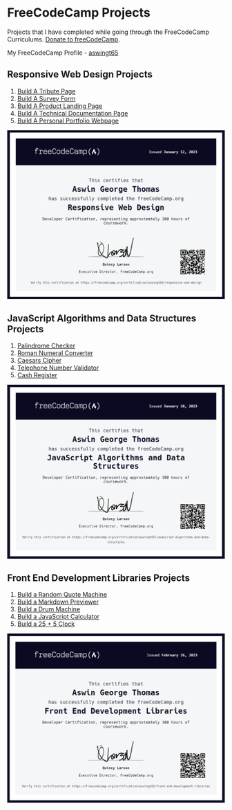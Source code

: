 # FreeCodeCamp Projects
Projects that I have completed while going through the FreeCodeCamp Curriculums.
[Donate to freeCodeCamp](https://donate.freecodecamp.org/).

My FreeCodeCamp Profile - [aswingt65](https://www.freecodecamp.org/aswingt65)


## Responsive Web Design Projects
   1. [Build A Tribute Page](https://github.com/aswingt65/freecodecamp-projects/tree/main/Responsive-Web-Design-Projects/Build%20a%20Tribute%20Page)
   2. [Build A Survey Form](https://github.com/aswingt65/freecodecamp-projects/tree/main/Responsive-Web-Design-Projects/Build%20a%20Survey%20Form)
   3. [Build A Product Landing Page](https://github.com/aswingt65/freecodecamp-projects/tree/main/Responsive-Web-Design-Projects/Build%20a%20Product%20Landing%20Page)
   4. [Build A Technical Documentation Page](https://github.com/aswingt65/freecodecamp-projects/tree/main/Responsive-Web-Design-Projects/Build%20a%20Technical%20Documentation%20Page)
   5. [Build A Personal Portfolio Webpage](https://github.com/aswingt65/freecodecamp-projects/tree/main/Responsive-Web-Design-Projects/Build%20a%20Personal%20Portfolio%20Webpage)
   
   ![Alt text](/Certifications/web-responsive-design.png?raw=true "Responsive Web Design Certification")


## JavaScript Algorithms and Data Structures Projects
   1. [Palindrome Checker](https://github.com/aswingt65/freecodecamp-projects/blob/main/JavaScript-Algorithms-and-Data-Structures-Projects/Palindrome_Checker.js)
   2. [Roman Numeral Converter](https://github.com/aswingt65/freecodecamp-projects/blob/main/JavaScript-Algorithms-and-Data-Structures-Projects/Roman_Numeral_Converter.js)
   3. [Caesars Cipher](https://github.com/aswingt65/freecodecamp-projects/blob/main/JavaScript-Algorithms-and-Data-Structures-Projects/Caesars_Cipher.js)
   4. [Telephone Number Validator](https://github.com/aswingt65/freecodecamp-projects/blob/main/JavaScript-Algorithms-and-Data-Structures-Projects/Telephone_Number_Validator.js)
   5. [Cash Register](https://github.com/aswingt65/freecodecamp-projects/blob/main/JavaScript-Algorithms-and-Data-Structures-Projects/Cash_Register.js)
   
   ![Alt text](/Certifications/javascript-algorithms-and-data-structures.png?raw=true "JavaScript Algorithms and Data Structures Certification")
   
   
## Front End Development Libraries Projects
   1. [Build a Random Quote Machine](https://github.com/aswingt65/FreeCodeCamp-Projects/tree/main/Front-End-Development-Libraries-Projects/Build%20a%20Random%20Quote%20Machine)
   2. [Build a Markdown Previewer](https://github.com/aswingt65/FreeCodeCamp-Projects/tree/main/Front-End-Development-Libraries-Projects/Build%20a%20Markdown%20Previewer)
   3. [Build a Drum Machine](https://github.com/aswingt65/FreeCodeCamp-Projects/tree/main/Front-End-Development-Libraries-Projects/Build%20a%20Drum%20Machine)
   4. [Build a JavaScript Calculator](https://github.com/aswingt65/FreeCodeCamp-Projects/tree/main/Front-End-Development-Libraries-Projects/Build%20a%20JavaScript%20Calculator)
   5. [Build a 25 + 5 Clock](https://github.com/aswingt65/FreeCodeCamp-Projects/tree/main/Front-End-Development-Libraries-Projects/Build%20a%2025%20%2B%205%20Clock)

   ![Alt text](/Certifications/front-end-development-libraries.png?raw=true "Front End Development Libraries Certification")
